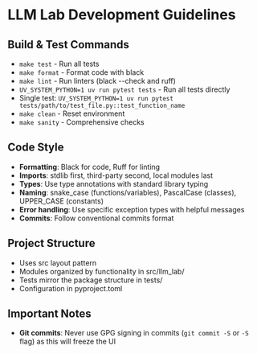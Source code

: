 # LLM Lab Development Guidelines

## Build & Test Commands
- `make test` - Run all tests
- `make format` - Format code with black
- `make lint` - Run linters (black --check and ruff)
- `UV_SYSTEM_PYTHON=1 uv run pytest tests` - Run all tests directly
- Single test: `UV_SYSTEM_PYTHON=1 uv run pytest tests/path/to/test_file.py::test_function_name`
- `make clean` - Reset environment
- `make sanity` - Comprehensive checks

## Code Style
- **Formatting**: Black for code, Ruff for linting
- **Imports**: stdlib first, third-party second, local modules last
- **Types**: Use type annotations with standard library typing
- **Naming**: snake_case (functions/variables), PascalCase (classes), UPPER_CASE (constants)
- **Error handling**: Use specific exception types with helpful messages
- **Commits**: Follow conventional commits format

## Project Structure
- Uses src layout pattern
- Modules organized by functionality in src/llm_lab/
- Tests mirror the package structure in tests/
- Configuration in pyproject.toml

## Important Notes
- **Git commits**: Never use GPG signing in commits (`git commit -S` or `-S` flag) as this will freeze the UI